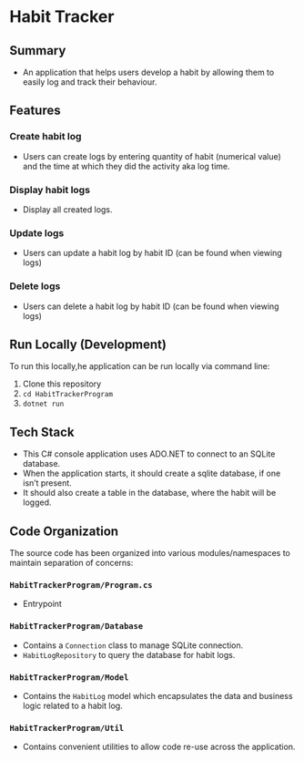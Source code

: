 # Habit Tracker

## Summary

- An application that helps users develop a habit by allowing them to
  easily log and track their behaviour.

## Features

### Create habit log

- Users can create logs by entering quantity of habit (numerical value)
  and the time at which they did the activity aka log time.

### Display habit logs

- Display all created logs.

### Update logs

- Users can update a habit log by habit ID (can be found when viewing logs)

### Delete logs

- Users can delete a habit log by habit ID (can be found when viewing logs)

## Run Locally (Development)

To run this locally,he application can be run locally via command line:

1. Clone this repository
2. `cd HabitTrackerProgram`
3. `dotnet run`

## Tech Stack

- This C# console application uses ADO.NET to connect to an SQLite database.
- When the application starts, it should create a sqlite database,
  if one isn’t present.
- It should also create a table in the database, where the habit
  will be logged.

## Code Organization

The source code has been organized into various modules/namespaces to
maintain separation of concerns:

### `HabitTrackerProgram/Program.cs`

- Entrypoint

### `HabitTrackerProgram/Database`

- Contains a `Connection` class to manage SQLite connection.
- `HabitLogRepository` to query the database for habit logs.

### `HabitTrackerProgram/Model`

- Contains the `HabitLog` model which encapsulates the data and
  business logic related to a habit log.

### `HabitTrackerProgram/Util`

- Contains convenient utilities to allow code re-use across the application.
